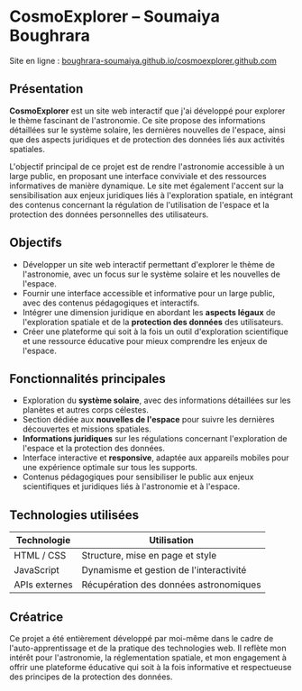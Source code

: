 # CosmoExplorer – Soumaiya Boughrara

Site en ligne : [boughrara-soumaiya.github.io/cosmoexplorer.github.com](https://boughrara-soumaiya.github.io/cosmoexplorer.github.com/)

## Présentation

**CosmoExplorer** est un site web interactif que j'ai développé pour explorer le thème fascinant de l'astronomie. Ce site propose des informations détaillées sur le système solaire, les dernières nouvelles de l'espace, ainsi que des aspects juridiques et de protection des données liés aux activités spatiales.

L'objectif principal de ce projet est de rendre l'astronomie accessible à un large public, en proposant une interface conviviale et des ressources informatives de manière dynamique. Le site met également l'accent sur la sensibilisation aux enjeux juridiques liés à l'exploration spatiale, en intégrant des contenus concernant la régulation de l'utilisation de l'espace et la protection des données personnelles des utilisateurs.

## Objectifs

- Développer un site web interactif permettant d'explorer le thème de l'astronomie, avec un focus sur le système solaire et les nouvelles de l'espace.
- Fournir une interface accessible et informative pour un large public, avec des contenus pédagogiques et interactifs.
- Intégrer une dimension juridique en abordant les **aspects légaux** de l'exploration spatiale et de la **protection des données** des utilisateurs.
- Créer une plateforme qui soit à la fois un outil d'exploration scientifique et une ressource éducative pour mieux comprendre les enjeux de l'espace.

## Fonctionnalités principales

- Exploration du **système solaire**, avec des informations détaillées sur les planètes et autres corps célestes.
- Section dédiée aux **nouvelles de l'espace** pour suivre les dernières découvertes et missions spatiales.
- **Informations juridiques** sur les régulations concernant l'exploration de l'espace et la protection des données.
- Interface interactive et **responsive**, adaptée aux appareils mobiles pour une expérience optimale sur tous les supports.
- Contenus pédagogiques pour sensibiliser le public aux enjeux scientifiques et juridiques liés à l'astronomie et à l'espace.

## Technologies utilisées

| Technologie       | Utilisation                              |
|-------------------|------------------------------------------|
| HTML / CSS        | Structure, mise en page et style         |
| JavaScript        | Dynamisme et gestion de l'interactivité  |
| APIs externes     | Récupération des données astronomiques   |

## Créatrice

Ce projet a été entièrement développé par moi-même dans le cadre de l'auto-apprentissage et de la pratique des technologies web. Il reflète mon intérêt pour l'astronomie, la réglementation spatiale, et mon engagement à offrir une plateforme éducative qui soit à la fois informative et respectueuse des principes de la protection des données.
